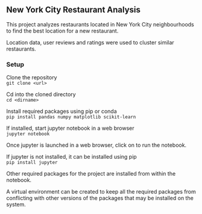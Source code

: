 ## New York City Restaurant Analysis

This project analyzes restaurants located in New York City neighbourhoods to find the best location for a new restaurant.  

Location data, user reviews and ratings were used to cluster similar restaurants.  


### Setup
Clone the repository  
`git clone <url>`

Cd into the cloned directory  
`cd <dirname>`

Install required packages using pip or conda  
`pip install pandas numpy matplotlib scikit-learn`

If installed, start jupyter notebook in a web browser  
`jupyter notebook`

Once jupyter is launched in a web browser, click on <name of file> to run the notebook.  

If jupyter is not installed, it can be installed using pip  
`pip install jupyter`

Other required packages for the project are installed from within the notebook.  

A virtual environment can be created to keep all the required packages from conflicting with other versions of the packages that may be installed on the system.
